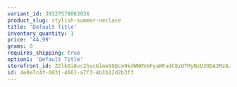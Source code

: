 ```yaml
---
variant_id: 39327578063036
product_slug: stylish-summer-neclace
title: 'Default Title'
inventory_quantity: 1
price: '44.99'
grams: 0
requires_shipping: true
option1: 'Default Title'
storefront_id: Z2lkOi8vc2hvcGlmeS9Qcm9kdWN0VmFyaWFudC8zOTMyNzU3ODA2MzAzNg==
id: 4e0e7c4f-6031-4661-a7f3-4b1b12d2b3f3
---
```

